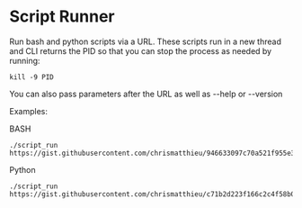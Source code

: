 # Script Runner

Run bash and python scripts via a URL. These scripts run in a new thread and CLI returns the PID so that you can stop the process as needed by running:

````
kill -9 PID
````

You can also pass parameters after the URL as well as --help or --version

Examples:

BASH

````
./script_run https://gist.githubusercontent.com/chrismatthieu/946633097c70a521f955e3257bb58a6c/raw/7fe5e9d92adcaf88be45c7c70786e3e98b4adab4/hello.sh
````

Python

````
./script_run https://gist.githubusercontent.com/chrismatthieu/c71b2d223f166c2c4f58b0ac7c05b71b/raw/ac13e97814d61b31a99e458cdada5671452b2979/hello.py
````
